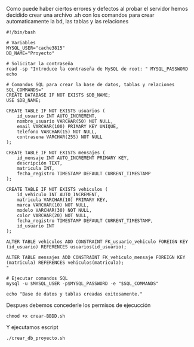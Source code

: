 Como puede haber ciertos errores y defectos al probar el servidor hemos decidido crear una archivo .sh con los comandos para crear automaticamente la bd, las tablas y las relaciones 
```
#!/bin/bash

# Variables
MYSQL_USER="cache3815"     
DB_NAME="Proyecto"         

# Solicitar la contraseña
read -sp "Introduce la contraseña de MySQL de root: " MYSQL_PASSWORD
echo

# Comandos SQL para crear la base de datos, tablas y relaciones
SQL_COMMANDS="
CREATE DATABASE IF NOT EXISTS $DB_NAME;
USE $DB_NAME;

CREATE TABLE IF NOT EXISTS usuarios (
    id_usuario INT AUTO_INCREMENT,
    nombre_usuario VARCHAR(50) NOT NULL,
    email VARCHAR(100) PRIMARY KEY UNIQUE,
    telefono VARCHAR(15) NOT NULL,
    contrasena VARCHAR(255) NOT NULL
);

CREATE TABLE IF NOT EXISTS mensajes (
    id_mensaje INT AUTO_INCREMENT PRIMARY KEY, 
    descripción TEXT, 
    matricula INT, 
    fecha_registro TIMESTAMP DEFAULT CURRENT_TIMESTAMP
);

CREATE TABLE IF NOT EXISTS vehiculos (
    id_vehiculo INT AUTO_INCREMENT,
    matricula VARCHAR(10) PRIMARY KEY,
    marca VARCHAR(10) NOT NULL,
    modelo VARCHAR(30) NOT NULL,
    color VARCHAR(20) NOT NULL,
    fecha_registro TIMESTAMP DEFAULT CURRENT_TIMESTAMP,
    id_usuario INT
);

ALTER TABLE vehiculos ADD CONSTRAINT FK_usuario_vehiculo FOREIGN KEY (id_usuario) REFERENCES usuarios(id_usuario);

ALTER TABLE mensajes ADD CONSTRAINT FK_vehiculo_mensaje FOREIGN KEY (matricula) REFERENCES vehiculos(matricula);
"

# Ejecutar comandos SQL
mysql -u $MYSQL_USER -p$MYSQL_PASSWORD -e "$SQL_COMMANDS"

echo "Base de datos y tablas creadas exitosamente."
```

Despues debemos concederle los permisos de ejecucción 
```
chmod +x crear-BBDD.sh
```
Y ejecutamos escript
```
./crear_db_proyecto.sh
```
